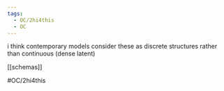 ```yaml
---
tags:
  - OC/2hi4this
  - OC
---
```


i think contemporary models consider these as discrete structures rather than continuous (dense latent)

[[schemas]]

#OC/2hi4this 